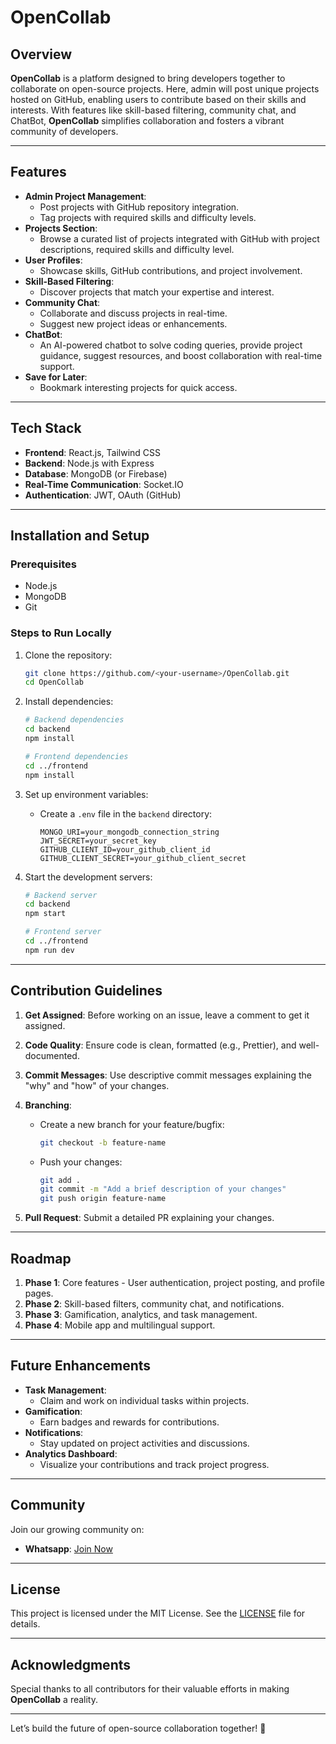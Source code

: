 # **OpenCollab**

## **Overview**
**OpenCollab** is a platform designed to bring developers together to collaborate on open-source projects. Here, admin will post unique projects hosted on GitHub, enabling users to contribute based on their skills and interests. With features like skill-based filtering, community chat, and ChatBot, **OpenCollab** simplifies collaboration and fosters a vibrant community of developers.

---

## **Features**
- **Admin Project Management**:
  - Post projects with GitHub repository integration.
  - Tag projects with required skills and difficulty levels.
- **Projects Section**:
  - Browse a curated list of projects integrated with GitHub with project descriptions, required skills and difficulty level.
- **User Profiles**:
  - Showcase skills, GitHub contributions, and project involvement.
- **Skill-Based Filtering**:
  - Discover projects that match your expertise and interest.
- **Community Chat**:
  - Collaborate and discuss projects in real-time.
  - Suggest new project ideas or enhancements.
- **ChatBot**:
  - An AI-powered chatbot to solve coding queries, provide project guidance, suggest resources, and boost collaboration with real-time support.
- **Save for Later**:
  - Bookmark interesting projects for quick access.

---

## **Tech Stack**
- **Frontend**: React.js, Tailwind CSS
- **Backend**: Node.js with Express
- **Database**: MongoDB (or Firebase)
- **Real-Time Communication**: Socket.IO 
- **Authentication**: JWT, OAuth (GitHub)

---

## **Installation and Setup**

### **Prerequisites**
- Node.js
- MongoDB
- Git

### **Steps to Run Locally**
1. Clone the repository:
   ```bash
   git clone https://github.com/<your-username>/OpenCollab.git
   cd OpenCollab
   ```

2. Install dependencies:
   ```bash
   # Backend dependencies
   cd backend
   npm install

   # Frontend dependencies
   cd ../frontend
   npm install
   ```

3. Set up environment variables:
   - Create a `.env` file in the `backend` directory:
     ```env
     MONGO_URI=your_mongodb_connection_string
     JWT_SECRET=your_secret_key
     GITHUB_CLIENT_ID=your_github_client_id
     GITHUB_CLIENT_SECRET=your_github_client_secret
     ```

4. Start the development servers:
   ```bash
   # Backend server
   cd backend
   npm start

   # Frontend server
   cd ../frontend
   npm run dev
   ```

---

## **Contribution Guidelines**
1. **Get Assigned**: Before working on an issue, leave a comment to get it assigned.
2. **Code Quality**: Ensure code is clean, formatted (e.g., Prettier), and well-documented.
3. **Commit Messages**: Use descriptive commit messages explaining the "why" and "how" of your changes.
4. **Branching**:
   - Create a new branch for your feature/bugfix:
     ```bash
     git checkout -b feature-name
     ```
   - Push your changes:
     ```bash
     git add .
     git commit -m "Add a brief description of your changes"
     git push origin feature-name
     ```

5. **Pull Request**: Submit a detailed PR explaining your changes.

---

## **Roadmap**
1. **Phase 1**: Core features - User authentication, project posting, and profile pages.
2. **Phase 2**: Skill-based filters, community chat, and notifications.
3. **Phase 3**: Gamification, analytics, and task management.
4. **Phase 4**: Mobile app and multilingual support.

---

## **Future Enhancements**  
- **Task Management**:
  - Claim and work on individual tasks within projects.
- **Gamification**:
  - Earn badges and rewards for contributions.
- **Notifications**:
  - Stay updated on project activities and discussions.
- **Analytics Dashboard**:
  - Visualize your contributions and track project progress. 

---

## **Community**  
Join our growing community on:  
- **Whatsapp**: [Join Now](https://chat.whatsapp.com/CyNB3c9OFQpJ1HlQHgJb9r)    

---

## **License**  
This project is licensed under the MIT License. See the [LICENSE](LICENSE) file for details.  

---

## **Acknowledgments**  
Special thanks to all contributors for their valuable efforts in making **OpenCollab** a reality.  

---

Let’s build the future of open-source collaboration together! 🌟
